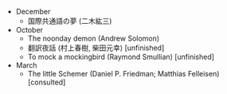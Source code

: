 
* December
  * 国際共通語の夢 (二木紘三)
* October
  * The noonday demon (Andrew Solomon)
  * 翻訳夜話 (村上春樹, 柴田元幸) [unfinished]
  * To mock a mockingbird (Raymond Smullian) [unfinished]
* March
  * The little Schemer (Daniel P. Friedman; Matthias Felleisen) [consulted]
